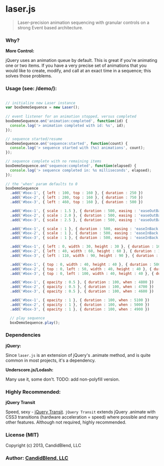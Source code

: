 
# laser.js

> Laser-precision animation sequencing with granular controls on a strong Event based architecture.

### Why?

**More Control:**

jQuery uses an animation queue by default. This is great if you're animating one or two items. If you have a very precise set of animations that you would like to create, modify, and call at an exact time in a sequence; this solves those problems.

### Usage (see: /demo/):

```javascript

// initialize new Laser instance
var boxDemoSequence = new Laser();
  
// event listener for an animation stopped, versus completed
boxDemoSequence.on('animation:completed', function(id) {
  console.log('> animation completed with id: %s', id);
});

// sequence started/resume
boxDemoSequence.on('sequence:started', function(count) {
  console.log('> sequence started with (%s) animations', count);
});

// sequence complete with no remaining items
boxDemoSequence.on('sequence:completed', function(elapsed) {
  console.log('> sequence completed in: %s milliseconds', elapsed);
});
  
// the 'when' param defaults to 0
boxDemoSequence
  .add('#box-1', { left : 100, top : 160 }, { duration : 250 })
  .add('#box-2', { left : 280, top : 160 }, { duration : 750 })
  .add('#box-3', { left : 460, top : 160 }, { duration : 500 })

  .add('#box-1', { scale : 1.5 }, { duration : 500, easing : 'easeOutBack', when : 750 })
  .add('#box-2', { scale : 2.0 }, { duration : 500, easing : 'easeOutBack', when : 750 })
  .add('#box-3', { scale : 2.5 }, { duration : 500, easing : 'easeOutBack', when : 750 })

  .add('#box-1', { scale : 1 }, { duration : 500, easing : 'easeInBack', when : 1250 })
  .add('#box-2', { scale : 1 }, { duration : 500, easing : 'easeInBack', when : 1250 })
  .add('#box-3', { scale : 1 }, { duration : 500, easing : 'easeInBack', when : 1250 })

  .add('#box-1', { left : 0, width : 30, height : 30 }, { duration : 1000, when : 2500 })
  .add('#box-2', { left : 40, width : 60, height : 60 }, { duration : 1000, when : 2500 })
  .add('#box-3', { left : 110, width : 90, height : 90 }, { duration : 1000, when : 2500 })

  .add('#box-1', { top : 0, width : 40, height : 40 }, { duration : 500, when : 4500 })
  .add('#box-2', { top : 0, left : 50, width : 40, height : 40 }, { duration : 500, when : 4500 })
  .add('#box-3', { top : 0, left : 100, width : 40, height : 40 }, { duration : 500, when : 4500 })

  .add('#box-1', { opacity : 0.5 }, { duration : 100, when : 4800 })
  .add('#box-2', { opacity : 0.5 }, { duration : 100, when : 4700 })
  .add('#box-3', { opacity : 0.5 }, { duration : 100, when : 4600 })

  .add('#box-1', { opacity : 1 }, { duration : 100, when : 5100 })
  .add('#box-2', { opacity : 1 }, { duration : 100, when : 5000 })
  .add('#box-3', { opacity : 1 }, { duration : 100, when : 4900 })

  // play sequence
  boxDemoSequence.play();

```

### Dependencies

**jQuery:**

Since `laser.js` is an extension of jQuery's .animate method, and is quite common in most projects, it's a dependency.

**Underscore.js/Lodash:**

Many use it, some don't. TODO: add non-polyfill version.

### Highly Recommended:

**jQuery Transit**

Speed, sexy - [jQuery Transit](http://ricostacruz.com/jquery.transit/). `jQuery Transit` extends jQuery .animate with CSS3 transitions (hardware acceleration = speed) where possible and many other features. Although not required, highly recommended.

### License (MIT)

Copyright (c) 2013, CandidBlend, LLC

### Author: [CandidBlend, LLC][0]

[0]: http://github.com/CandidBlend/

